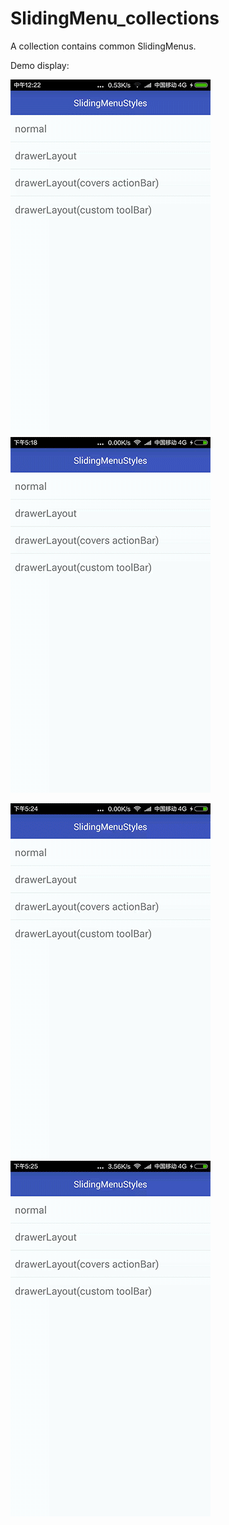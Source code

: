 # SlidingMenu_collections
A collection contains common SlidingMenus.

Demo display:
 
 ![image](https://github.com/noisyFish/SlidingMenu_collections/raw/master/screenshots1.gif)
 ![image](https://github.com/noisyFish/SlidingMenu_collections/raw/master/screenshots2.gif)
  
 ![image](https://github.com/noisyFish/SlidingMenu_collections/raw/master/screenshots3.gif)
 ![image](https://github.com/noisyFish/SlidingMenu_collections/raw/master/screenshots4.gif)
